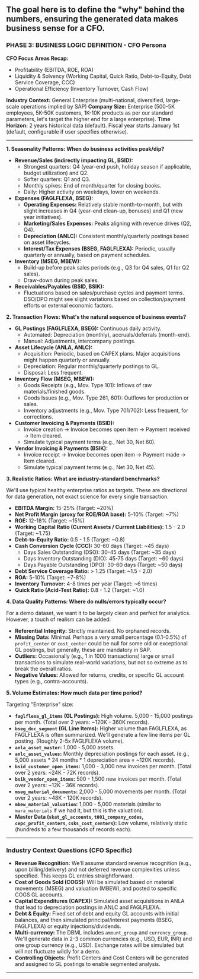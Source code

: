 The goal here is to define the "why" behind the numbers, ensuring the generated data makes business sense for a CFO.
---

### PHASE 3: BUSINESS LOGIC DEFINITION - CFO Persona

**CFO Focus Areas Recap:**
* Profitability (EBITDA, ROE, ROA)
* Liquidity & Solvency (Working Capital, Quick Ratio, Debt-to-Equity, Debt Service Coverage, CCC)
* Operational Efficiency (Inventory Turnover, Cash Flow)

**Industry Context:** General Enterprise (multi-national, diversified, large-scale operations implied by SAP)
**Company Size:** Enterprise (500-5K employees, 5K-50K customers, 1K-10K products as per our standard parameters, let's target the higher end for a large enterprise).
**Time Horizon:** 2 years historical data (default). Fiscal year starts January 1st (default, configurable if user specifies otherwise).

---

**1. Seasonality Patterns: When do business activities peak/dip?**

* **Revenue/Sales (indirectly impacting GL, BSID):**
    * Strongest quarters: Q4 (year-end push, holiday season if applicable, budget utilization) and Q2.
    * Softer quarters: Q1 and Q3.
    * Monthly spikes: End of month/quarter for closing books.
    * Daily: Higher activity on weekdays, lower on weekends.
* **Expenses (FAGLFLEXA, BSEG):**
    * **Operating Expenses:** Relatively stable month-to-month, but with slight increases in Q4 (year-end clean-up, bonuses) and Q1 (new year initiatives).
    * **Marketing/Sales Expenses:** Peaks aligning with revenue drives (Q2, Q4).
    * **Depreciation (ANLC):** Consistent monthly/quarterly postings based on asset lifecycles.
    * **Interest/Tax Expenses (BSEG, FAGLFLEXA):** Periodic, usually quarterly or annually, based on payment schedules.
* **Inventory (MSEG, MBEW):**
    * Build-up before peak sales periods (e.g., Q3 for Q4 sales, Q1 for Q2 sales).
    * Draw-down during peak sales.
* **Receivables/Payables (BSID, BSIK):**
    * Fluctuations based on sales/purchase cycles and payment terms. DSO/DPO might see slight variations based on collection/payment efforts or external economic factors.

**2. Transaction Flows: What's the natural sequence of business events?**

* **GL Postings (FAGLFLEXA, BSEG):** Continuous daily activity.
    * Automated: Depreciation (monthly), accruals/deferrals (month-end).
    * Manual: Adjustments, intercompany postings.
* **Asset Lifecycle (ANLA, ANLC):**
    * Acquisition: Periodic, based on CAPEX plans. Major acquisitions might happen quarterly or annually.
    * Depreciation: Regular monthly/quarterly postings to GL.
    * Disposal: Less frequent.
* **Inventory Flow (MSEG, MBEW):**
    * Goods Receipts (e.g., Mov. Type 101): Inflows of raw materials/finished goods.
    * Goods Issues (e.g., Mov. Type 261, 601): Outflows for production or sales.
    * Inventory adjustments (e.g., Mov. Type 701/702): Less frequent, for corrections.
* **Customer Invoicing & Payments (BSID):**
    * Invoice creation -> Invoice becomes open item -> Payment received -> Item cleared.
    * Simulate typical payment terms (e.g., Net 30, Net 60).
* **Vendor Invoicing & Payments (BSIK):**
    * Invoice receipt -> Invoice becomes open item -> Payment made -> Item cleared.
    * Simulate typical payment terms (e.g., Net 30, Net 45).

**3. Realistic Ratios: What are industry-standard benchmarks?**

We'll use typical healthy enterprise ratios as targets. These are directional for data generation, not exact science for every single transaction.

* **EBITDA Margin:** 15-25% (Target: ~20%)
* **Net Profit Margin (proxy for ROE/ROA base):** 5-10% (Target: ~7%)
* **ROE:** 12-18% (Target: ~15%)
* **Working Capital Ratio (Current Assets / Current Liabilities):** 1.5 - 2.0 (Target: ~1.75)
* **Debt-to-Equity Ratio:** 0.5 - 1.5 (Target: ~0.8)
* **Cash Conversion Cycle (CCC):** 30-60 days (Target: ~45 days)
    * Days Sales Outstanding (DSO): 30-45 days (Target: ~35 days)
    * Days Inventory Outstanding (DIO): 45-75 days (Target: ~60 days)
    * Days Payable Outstanding (DPO): 30-60 days (Target: ~50 days)
* **Debt Service Coverage Ratio:** > 1.25 (Target: ~1.5 - 2.0)
* **ROA:** 5-10% (Target: ~7-8%)
* **Inventory Turnover:** 4-8 times per year (Target: ~6 times)
* **Quick Ratio (Acid-Test Ratio):** 0.8 - 1.2 (Target: ~1.0)

**4. Data Quality Patterns: Where do nulls/errors typically occur?**

For a demo dataset, we want it to be largely clean and perfect for analytics. However, a touch of realism can be added:

* **Referential Integrity:** Strictly maintained. No orphaned records.
* **Missing Data:** Minimal. Perhaps a very small percentage (0.1-0.5%) of `profit_center` or `cost_center` could be null for some old or exceptional GL postings, but generally, these are mandatory in SAP.
* **Outliers:** Occasionally (e.g., 1 in 1000 transactions) large or small transactions to simulate real-world variations, but not so extreme as to break the overall ratios.
* **Negative Values:** Allowed for returns, credits, or specific GL account types (e.g., contra-accounts).

**5. Volume Estimates: How much data per time period?**

Targeting "Enterprise" size:

* **`faglflexa_gl_items` (GL Postings):** High volume. 5,000 - 15,000 postings per month. (Total over 2 years: ~120K - 360K records).
* **`bseg_doc_segment` (GL Line Items):** Higher volume than FAGLFLEXA, as FAGLFLEXA is often summarized. We'll generate a few line items per GL posting. (Roughly 2-5x FAGLFLEXA volume).
* **`anla_asset_master`:** 1,000 - 5,000 assets.
* **`anlc_asset_values`:** Monthly depreciation postings for each asset. (e.g., 5,000 assets * 24 months * 1 depreciation area = ~120K records).
* **`bsid_customer_open_items`:** 1,000 - 3,000 new invoices per month. (Total over 2 years: ~24K - 72K records).
* **`bsik_vendor_open_items`:** 500 - 1,500 new invoices per month. (Total over 2 years: ~12K - 36K records).
* **`mseg_material_documents`:** 2,000 - 5,000 movements per month. (Total over 2 years: ~48K - 120K records).
* **`mbew_material_valuation`:** 1,000 - 5,000 materials (similar to `mara_materials` if we had it, but this is the valuation).
* **Master Data (`skat_gl_accounts`, `t001_company_codes`, `cepc_profit_centers`, `csks_cost_centers`):** Low volume, relatively static (hundreds to a few thousands of records each).

---

### Industry Context Questions (CFO Specific)

* **Revenue Recognition:** We'll assume standard revenue recognition (e.g., upon billing/delivery) and not deferred revenue complexities unless specified. This keeps GL entries straightforward.
* **Cost of Goods Sold (COGS):** Will be simulated based on material movements (MSEG) and valuation (MBEW), and posted to specific COGS GL accounts.
* **Capital Expenditures (CAPEX):** Simulated asset acquisitions in ANLA that lead to depreciation postings in ANLC and FAGLFLEXA.
* **Debt & Equity:** Fixed set of debt and equity GL accounts with initial balances, and then simulated principal/interest payments (BSEG, FAGLFLEXA) or equity injections/dividends.
* **Multi-currency:** The DBML includes `amount_group` and `currency_group`. We'll generate data in 2-3 common currencies (e.g., USD, EUR, INR) and one group currency (e.g., USD). Exchange rates will be simulated but will not fluctuate wildly for a demo.
* **Controlling Objects:** Profit Centers and Cost Centers will be generated and assigned to GL postings to enable segmented analysis.

---
